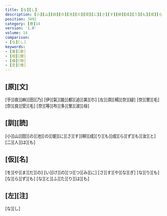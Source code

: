 ```yaml
---
title: [な][し]
description: [小][山][田][の][池][の][堤][に][さ][す][柳][成][り][も][成][ら][ず][も][汝][と][二][人][は][も]
position: 3492
category: [巻]14
version: '1.0'
volume: 14
comparison:
- [な][し]
keywords:
- [東][歌]
- [相][聞]
- [植][物]
- [恋][情]
---
```


## [原][文]

[乎][夜][麻][田][乃] [伊][氣][能][都][追][美][尓] [左][須][楊][奈][疑] [奈][里][毛][奈][良][受][毛] [奈][等][布][多][里][波][母]

## [訓][読]

[小][山][田][の][池][の][堤][に][さ][す][柳][成][り][も][成][ら][ず][も][汝][と][二][人][は][も]

## [仮][名]

[を][や][ま][だ][の] [い][け][の][つ][つ][み][に] [さ][す][や][な][ぎ] [な][り][も][な][ら][ず][も] [な][と][ふ][た][り][は][も]

## [左][注]

[な][し]

